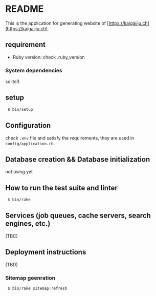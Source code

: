 # README

This is the application for generating website of [https://kaigaiiju.ch](https://kaigaiiju.ch).

## requirement

 * Ruby version: check .ruby_version

### System dependencies

sqlite3

## setup

```bash
 $ bin/setup
```

## Configuration

check `.env` file and satisfy the requirements, they are used in `config/application.rb`.

## Database creation && Database initialization

not using yet

## How to run the test suite and linter

```bash
 $ bin/rake
```

## Services (job queues, cache servers, search engines, etc.)

(TBC)

## Deployment instructions

(TBD)

### Sitemap geenration

```bash
 $ bin/rake sitemap:refresh
```

